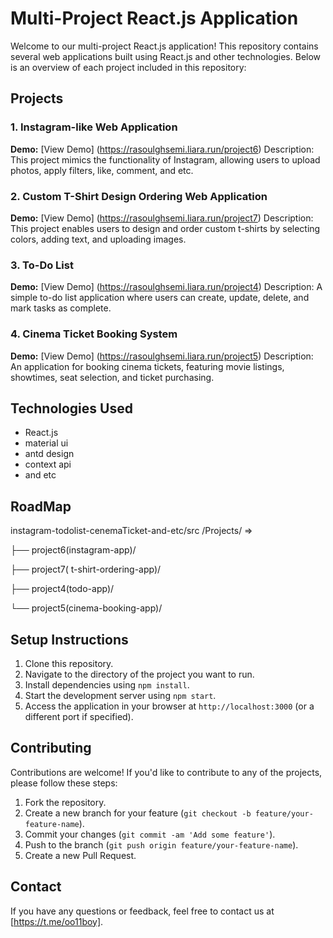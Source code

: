 # Multi-Project React.js Application

Welcome to our multi-project React.js application! This repository contains several web applications built using React.js and other technologies. Below is an overview of each project included in this repository:

## Projects

### 1. Instagram-like Web Application

**Demo:** [View Demo]
(https://rasoulghsemi.liara.run/project6)
Description: This project mimics the functionality of Instagram, allowing users to upload photos, apply filters, like, comment, and etc.

### 2. Custom T-Shirt Design Ordering Web Application

**Demo:** [View Demo]
(https://rasoulghsemi.liara.run/project7)
Description: This project enables users to design and order custom t-shirts by selecting colors, adding text, and uploading images.

### 3. To-Do List

**Demo:** [View Demo]
(https://rasoulghsemi.liara.run/project4)
Description: A simple to-do list application where users can create, update, delete, and mark tasks as complete.

### 4. Cinema Ticket Booking System

**Demo:** [View Demo]
(https://rasoulghsemi.liara.run/project5)
Description: An application for booking cinema tickets, featuring movie listings, showtimes, seat selection, and ticket purchasing.

## Technologies Used

- React.js
- material ui
- antd design
- context api
- and etc

## RoadMap
instagram-todolist-cenemaTicket-and-etc/src
/Projects/ =>

├── project6(instagram-app)/

├── project7( t-shirt-ordering-app)/

├── project4(todo-app)/

└── project5(cinema-booking-app)/

## Setup Instructions

1. Clone this repository.
2. Navigate to the directory of the project you want to run.
3. Install dependencies using `npm install`.
4. Start the development server using `npm start`.
5. Access the application in your browser at `http://localhost:3000` (or a different port if specified).

## Contributing

Contributions are welcome! If you'd like to contribute to any of the projects, please follow these steps:

1. Fork the repository.
2. Create a new branch for your feature (`git checkout -b feature/your-feature-name`).
3. Commit your changes (`git commit -am 'Add some feature'`).
4. Push to the branch (`git push origin feature/your-feature-name`).
5. Create a new Pull Request.


## Contact

If you have any questions or feedback, feel free to contact us at [https://t.me/oo11boy].

